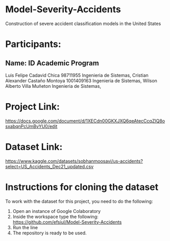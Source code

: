 # Model-Severity-Accidents
Construction of severe accident classification models in the United States 

# Participants:

## Name:                               ID            Academic Program
Luis Felipe Cadavid Chica           98711955      Ingenieria de Sistemas,
Cristian Alexander Castaño Montoya  1001409163    Ingenieria de Sistemas,
Wilson Alberto Villa Muñeton                      Ingenieria de Sistemas,

# Project Link:
https://docs.google.com/document/d/1XECdn00GKXJXQ6qeAtecCcqZIQ8osxabqnPcUmBvYU0/edit

# Dataset Link:
https://www.kaggle.com/datasets/sobhanmoosavi/us-accidents?select=US_Accidents_Dec21_updated.csv

# Instructions for cloning the dataset

To work with the dataset for this project, you need to do the following:

1. Open an instance of Google Colaboratory
2. Inside the workspace type the following: https://github.com/efsiul/Model-Severity-Accidents
3. Run the line
4. The repository is ready to be used.
